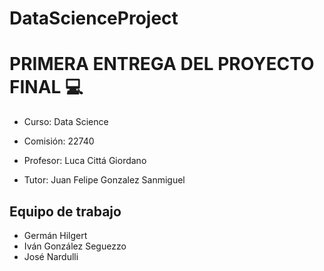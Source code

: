 # DataScienceProject

# PRIMERA ENTREGA DEL PROYECTO FINAL 💻

- Curso: Data Science

- Comisión: 22740

- Profesor: Luca Cittá Giordano

- Tutor: Juan Felipe Gonzalez Sanmiguel

## Equipo de trabajo

- Germán Hilgert
- Iván González Seguezzo
- José Nardulli
